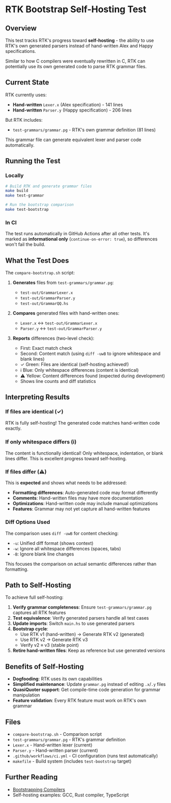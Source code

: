 # RTK Bootstrap Self-Hosting Test

## Overview

This test tracks RTK's progress toward **self-hosting** - the ability to use RTK's own generated parsers instead of hand-written Alex and Happy specifications.

Similar to how C compilers were eventually rewritten in C, RTK can potentially use its own generated code to parse RTK grammar files.

## Current State

RTK currently uses:
- **Hand-written** `Lexer.x` (Alex specification) - 141 lines
- **Hand-written** `Parser.y` (Happy specification) - 206 lines

But RTK includes:
- `test-grammars/grammar.pg` - RTK's own grammar definition (81 lines)

This grammar file can generate equivalent lexer and parser code automatically.

## Running the Test

### Locally

```bash
# Build RTK and generate grammar files
make build
make test-grammar

# Run the bootstrap comparison
make test-bootstrap
```

### In CI

The test runs automatically in GitHub Actions after all other tests. It's marked as **informational only** (`continue-on-error: true`), so differences won't fail the build.

## What the Test Does

The `compare-bootstrap.sh` script:

1. **Generates** files from `test-grammars/grammar.pg`:
   - `test-out/GrammarLexer.x`
   - `test-out/GrammarParser.y`
   - `test-out/GrammarQQ.hs`

2. **Compares** generated files with hand-written ones:
   - `Lexer.x` ↔ `test-out/GrammarLexer.x`
   - `Parser.y` ↔ `test-out/GrammarParser.y`

3. **Reports** differences (two-level check):
   - First: Exact match check
   - Second: Content match (using `diff -uwB` to ignore whitespace and blank lines)
   - ✓ Green: Files are identical (self-hosting achieved!)
   - ℹ Blue: Only whitespace differences (content is identical)
   - ⚠ Yellow: Content differences found (expected during development)
   - Shows line counts and diff statistics

## Interpreting Results

### If files are identical (✓)
RTK is fully self-hosting! The generated code matches hand-written code exactly.

### If only whitespace differs (ℹ)
The content is functionally identical! Only whitespace, indentation, or blank lines differ. This is excellent progress toward self-hosting.

### If files differ (⚠)
This is **expected** and shows what needs to be addressed:

- **Formatting differences**: Auto-generated code may format differently
- **Comments**: Hand-written files may have more documentation
- **Optimizations**: Hand-written code may include manual optimizations
- **Features**: Grammar may not yet capture all hand-written features

### Diff Options Used

The comparison uses `diff -uwB` for content checking:
- `-u`: Unified diff format (shows context)
- `-w`: Ignore all whitespace differences (spaces, tabs)
- `-B`: Ignore blank line changes

This focuses the comparison on actual semantic differences rather than formatting.

## Path to Self-Hosting

To achieve full self-hosting:

1. **Verify grammar completeness**: Ensure `test-grammars/grammar.pg` captures all RTK features
2. **Test equivalence**: Verify generated parsers handle all test cases
3. **Update imports**: Switch `main.hs` to use generated parsers
4. **Bootstrap cycle**:
   - Use RTK v1 (hand-written) → Generate RTK v2 (generated)
   - Use RTK v2 → Generate RTK v3
   - Verify v2 ≡ v3 (stable point)
5. **Retire hand-written files**: Keep as reference but use generated versions

## Benefits of Self-Hosting

- **Dogfooding**: RTK uses its own capabilities
- **Simplified maintenance**: Update `grammar.pg` instead of editing `.x`/`.y` files
- **QuasiQuoter support**: Get compile-time code generation for grammar manipulation
- **Feature validation**: Every RTK feature must work on RTK's own grammar

## Files

- `compare-bootstrap.sh` - Comparison script
- `test-grammars/grammar.pg` - RTK's grammar definition
- `Lexer.x` - Hand-written lexer (current)
- `Parser.y` - Hand-written parser (current)
- `.github/workflows/ci.yml` - CI configuration (runs test automatically)
- `makefile` - Build system (includes `test-bootstrap` target)

## Further Reading

- [Bootstrapping Compilers](https://en.wikipedia.org/wiki/Bootstrapping_(compilers))
- Self-hosting examples: GCC, Rust compiler, TypeScript
